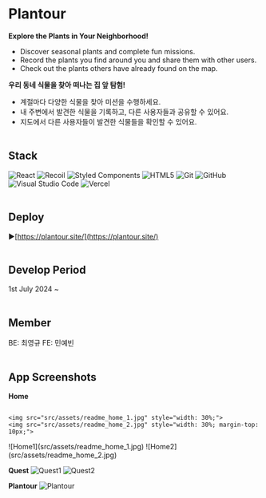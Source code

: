 # Plantour

**Explore the Plants in Your Neighborhood!**

- Discover seasonal plants and complete fun missions.
- Record the plants you find around you and share them with other users.
- Check out the plants others have already found on the map.

**우리 동네 식물을 찾아 떠나는 집 앞 탐험!**

- 계절마다 다양한 식물을 찾아 미션을 수행하세요.
- 내 주변에서 발견한 식물을 기록하고, 다른 사용자들과 공유할 수 있어요.
- 지도에서 다른 사용자들이 발견한 식물들을 확인할 수 있어요.
  <br>
  <br>

## Stack

![React](https://img.shields.io/badge/React-61DAFB?style=flat&logo=react&logoColor=white)
![Recoil](https://img.shields.io/badge/Recoil-3578E5?style=flat&logo=recoil&logoColor=white)
![Styled Components](https://img.shields.io/badge/Styled--Components-DB7093?style=flat&logo=styled-components&logoColor=white)
![HTML5](https://img.shields.io/badge/HTML5-E34F26?style=flat&logo=html5&logoColor=white)
![Git](https://img.shields.io/badge/Git-F05032?style=flat&logo=git&logoColor=white)
![GitHub](https://img.shields.io/badge/GitHub-181717?style=flat&logo=github&logoColor=white)
![Visual Studio Code](https://img.shields.io/badge/Visual_Studio_Code-0078d7?style=flat&logo=visual%20studio%20code&logoColor=white)
![Vercel](https://img.shields.io/badge/Vercel-000000?style=flat&logo=vercel&logoColor=white)
<br>
<br>

## Deploy

▶[https://plantour.site/](https://plantour.site/)
<br>
<br>

## Develop Period

1st July 2024 ~
<br>
<br>

## Member

BE: 최영규
FE: 민예빈
<br>
<br>

## App Screenshots

**Home**

<div style="display: flex; flex-wrap: wrap; justify-content: start gap:10px;">
  
    <img src="src/assets/readme_home_1.jpg" style="width: 30%;">
    <img src="src/assets/readme_home_2.jpg" style="width: 30%; margin-top: 10px;">
  
  
</div>
![Home1](src/assets/readme_home_1.jpg)
![Home2](src/assets/readme_home_2.jpg)
<br>

**Quest**
![Quest1](src/assets/readme_quest_1.jpg)
![Quest2](src/assets/readme_quest_2.jpg)
<br>

**Plantour**
![Plantour](src/assets/readme_plantour_1.jpg)
